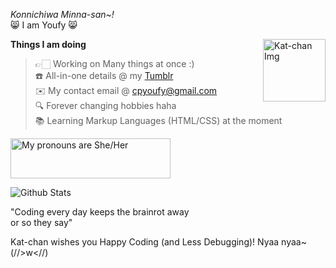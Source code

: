 <em>Konnichiwa Minna-san~!</em>\
😸 I am Youfy 😸

<img align="right" src="https://i.imgur.com/skDLDS0.jpeg" width="100px" height="auto" alt="Kat-chan Img">

<strong>Things I am doing</strong>

> 👉🏻 Working on Many things at once :)\
 ☎️ All-in-one details @ my <a href="https://www.tumblr.com/blog/cpyoufy">Tumblr</a>\
 ✉️ My contact email @ cpyoufy@gmail.com\
 🔍 Forever changing hobbies haha\
 📚 Learning Markup Languages (HTML/CSS) at the moment
 
 
<a href="https://pronouns.vercel.app" title="Pronouns">
  <img src="https://pronouns.vercel.app/She/Her?gradient=azur%20lane" width="256" height="64" alt="My pronouns are She/Her">
</a>


![Github Stats](https://github-readme-stats.vercel.app/api/top-langs/?username=Cp-Youfy&theme=dark)

"Coding every day keeps the brainrot away\
or so they say"

Kat-chan wishes you Happy Coding (and Less Debugging)! Nyaa nyaa~ (//>w<//)
